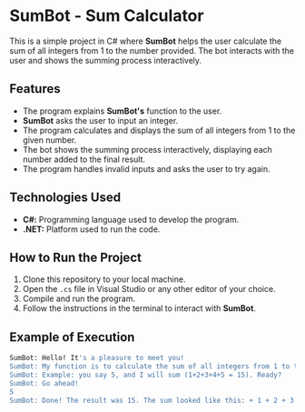 # SumBot - Sum Calculator

This is a simple project in C# where **SumBot** helps the user calculate the sum of all integers from 1 to the number provided. The bot interacts with the user and shows the summing process interactively.

## Features

- The program explains **SumBot's** function to the user.
- **SumBot** asks the user to input an integer.
- The program calculates and displays the sum of all integers from 1 to the given number.
- The bot shows the summing process interactively, displaying each number added to the final result.
- The program handles invalid inputs and asks the user to try again.

## Technologies Used

- **C#:** Programming language used to develop the program.
- **.NET:** Platform used to run the code.

## How to Run the Project

1. Clone this repository to your local machine.
2. Open the `.cs` file in Visual Studio or any other editor of your choice.
3. Compile and run the program.
4. Follow the instructions in the terminal to interact with **SumBot**.

## Example of Execution

```bash
SumBot: Hello! It's a pleasure to meet you!
SumBot: My function is to calculate the sum of all integers from 1 to the number you enter.
SumBot: Example: you say 5, and I will sum (1+2+3+4+5 = 15). Ready?
SumBot: Go ahead!
5
SumBot: Done! The result was 15. The sum looked like this: + 1 + 2 + 3 + 4 + 5. Goodbye!
